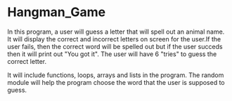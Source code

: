 # Hangman_Game

In this program, a user will guess a letter that will spell out an animal name. It will display the correct and incorrect letters on screen for the user.If the user fails, then the correct word will be spelled out but if the user succeds then it will print out "You got it". The user will have 6 "tries" to guess the correct letter.  

It will include functions, loops, arrays and lists in the program. The random module will help the program choose the word that the user is supposed to guess. 

